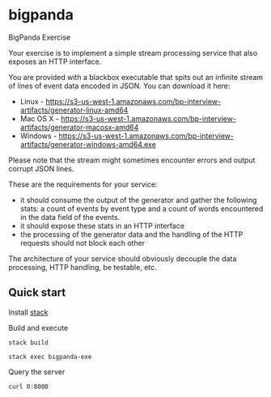 # bigpanda
BigPanda Exercise

Your exercise is to implement a simple stream processing service that also exposes an HTTP interface.

You are provided with a blackbox executable that spits out an infinite stream of lines of event data encoded in JSON. You can download it here:
* Linux - https://s3-us-west-1.amazonaws.com/bp-interview-artifacts/generator-linux-amd64
* Mac OS X - https://s3-us-west-1.amazonaws.com/bp-interview-artifacts/generator-macosx-amd64
* Windows - https://s3-us-west-1.amazonaws.com/bp-interview-artifacts/generator-windows-amd64.exe

Please note that the stream might sometimes encounter errors and output corrupt JSON lines.

These are the requirements for your service:
- it should consume the output of the generator and gather the following stats: a count of events by event type and a count of words encountered in the data field of the events.
- it should expose these stats in an HTTP interface
- the processing of the generator data and the handling of the HTTP requests should not block each other

The architecture of your service should obviously decouple the data processing, HTTP handling, be testable, etc. 

## Quick start

Install [stack](https://docs.haskellstack.org/en/stable/README/)

Build and execute
```
stack build

stack exec bigpanda-exe
```

Query the server
```
curl 0:8000
```

